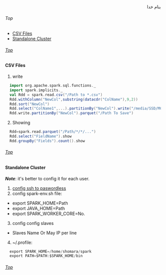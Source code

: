 <div dir="rtl">بنام خدا</div>

###### Top
- [CSV Files](#csv-files)
- [Standalone Cluster](#standalone-cluster)


###### [Top](#top)
#### CSV Files
1. write
```scala
  import org.apache.spark.sql.functions._
  import spark.implicits._
  val Rdd = spark.read.csv("/Path to *.csv")
  Rdd.withColumn("NewCol",substring(datacdr("ColName"),9,2))
  Rdd.sort("NewCol")
  Rdd.select("ColName1",...).partitionBy("NewCol").write("/media/SSD/MCI0")
  Rdd.write.partitionBy("NewCol").parquet("/Path To Save")
```
2. Showing
```scala
  Rdd=spark.read.parquet("/Path/*/*/...")
  Rdd.select("FieldName").show
  Rdd.groupBy("Fields").count().show
```


###### [Top](#top)
#### Standalone Cluster
*__Note__*: it's better to config it for each user.

1. [config ssh to paswordless](https://github.com/vhp1360/Linux/blob/master/Linux/AdminSecurityActivity.md#ssh)
2. config spark-env.sh file:
  - export SPARK_HOME=Path
  - export JAVA_HOME=Path
  - export SPARK_WORKER_CORE=No.
3. config config slaves
  - Slaves Name Or May IP per line
4. ~/.profile:
```go
  export SPARK_HOME=/home/shomara/spark
  export PATH=$PATH:$SPARK_HOME/bin
```

 
 
 

###### [Top](#top)






